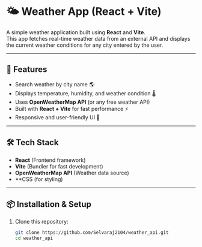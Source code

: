 # 🌤️ Weather App (React + Vite)

A simple weather application built using **React** and **Vite**.  
This app fetches real-time weather data from an external API and displays the current weather conditions for any city entered by the user.

---

## 🚀 Features
- Search weather by city name 🌎
- Displays temperature, humidity, and weather condition 🌡️
- Uses **OpenWeatherMap API** (or any free weather API)
- Built with **React + Vite** for fast performance ⚡
- Responsive and user-friendly UI 📱

---

## 🛠️ Tech Stack
- **React** (Frontend framework)
- **Vite** (Bundler for fast development)
- **OpenWeatherMap API** (Weather data source)
- **CSS (for styling)

---

## 📦 Installation & Setup

1. Clone this repository:
   ```bash
   git clone https://github.com/Selvaraj2104/weather_api.git
   cd weather_api
